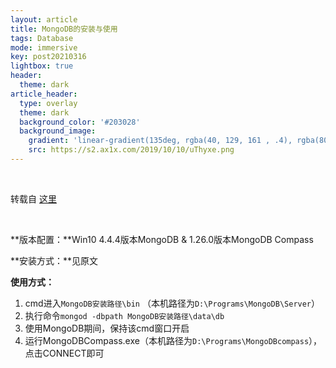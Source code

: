 ```yaml
---
layout: article
title: MongoDB的安装与使用
tags: Database
mode: immersive
key: post20210316
lightbox: true
header:
  theme: dark
article_header:
  type: overlay
  theme: dark
  background_color: '#203028'
  background_image: 
    gradient: 'linear-gradient(135deg, rgba(40, 129, 161 , .4), rgba(80, 171, 204, .4))'
    src: https://s2.ax1x.com/2019/10/10/uThyxe.png
---
```



<!--more-->

<br/>

转载自 [这里](https://blog.csdn.net/weixin_41466575/article/details/105326230)

<br/>

**版本配置：**Win10 4.4.4版本MongoDB & 1.26.0版本MongoDB Compass

**安装方式：**见原文

**使用方式：**

1. cmd进入`MongoDB安装路径\bin` 
   （本机路径为`D:\Programs\MongoDB\Server`）
2. 执行命令`mongod -dbpath MongoDB安装路径\data\db`
3. 使用MongoDB期间，保持该cmd窗口开启
4. 运行MongoDBCompass.exe（本机路径为`D:\Programs\MongoDBcompass`），点击CONNECT即可

<br/>

